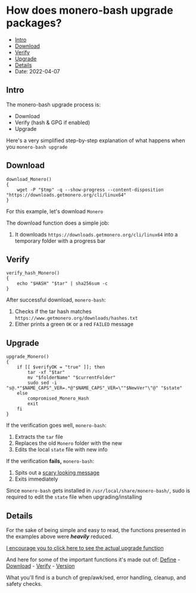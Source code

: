# How does monero-bash upgrade packages?
* [Intro](#Intro)
* [Download](#Download)
* [Verify](#Verify)
* [Upgrade](#Upgrade)
* [Details](#Details)
* Date: 2022-04-07

## Intro
The monero-bash upgrade process is:
* Download
* Verify (hash & GPG if enabled)
* Upgrade

Here's a very simplified step-by-step explanation of what happens when you `monero-bash upgrade`

## Download
```
download_Monero()
{
    wget -P "$tmp" -q --show-progress --content-disposition "https://downloads.getmonero.org/cli/linux64"
}
```
For this example, let's download `Monero`

The download function does a simple job:
1. It downloads `https://downloads.getmonero.org/cli/linux64` into a temporary folder with a progress bar

## Verify
```
verify_hash_Monero()
{
	echo "$HASH" "$tar" | sha256sum -c
}
```
After successful download, `monero-bash`:
1. Checks if the tar hash matches `https://www.getmonero.org/downloads/hashes.txt`
2. Either prints a green `OK` or a red `FAILED` message

## Upgrade
```
upgrade_Monero()
{
	if [[ $verifyOK = "true" ]]; then
		tar -xf "$tar"
		mv "$folderName" "$currentFolder"
		sudo sed -i "s@.*"$NAME_CAPS"_VER=.*@"$NAME_CAPS"_VER=\""$NewVer"\"@" "$state"
	else
		compromised_Monero_Hash
		exit
	fi
}
```
If the verification goes well, `monero-bash`:
1. Extracts the `tar` file
2. Replaces the old `Monero` folder with the new
3. Edits the local `state` file with new info

If the verification **fails,** `monero-bash`:
1. Spits out a [scary looking message](https://github.com/hinto-janaiyo/monero-bash/blob/main/src/func/compromised)
2. Exits immediately

Since `monero-bash` gets installed in `/usr/local/share/monero-bash/`, sudo is required to edit the `state` file when upgrading/installing

## Details
For the sake of being simple and easy to read, the functions presented in the examples above were ***heavily*** reduced.

[I encourage you to click here to see the actual upgrade function](https://github.com/hinto-janaiyo/monero-bash/blob/main/src/func/upgrade)

And here for some of the important functions it's made out of:  [Define](https://github.com/hinto-janaiyo/monero-bash/blob/main/src/func/define)  -  [Download](https://github.com/hinto-janaiyo/monero-bash/blob/main/src/func/download) -  [Verify](https://github.com/hinto-janaiyo/monero-bash/blob/main/src/func/verify) - [Version](https://github.com/hinto-janaiyo/monero-bash/blob/main/src/func/version)

What you'll find is a bunch of grep/awk/sed, error handling, cleanup, and safety checks.
